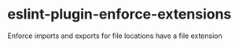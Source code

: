 # eslint-plugin-enforce-extensions
Enforce imports and exports for file locations have a file extension
